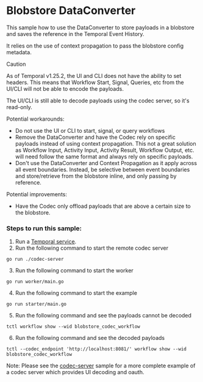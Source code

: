 # Blobstore DataConverter
This sample how to use the DataConverter to store payloads in a blobstore
and saves the reference in the Temporal Event History.

It relies on the use of context propagation to pass the blobstore config metadata.

> [!CAUTION]
> As of Temporal v1.25.2, the UI and CLI does not have the ability to set headers. This means that
> Workflow Start, Signal, Queries, etc from the UI/CLI will not be able to encode the payloads. 
>
> The UI/CLI is still able to decode payloads using the codec server, so it's read-only.

Potential workarounds:
- Do not use the UI or CLI to start, signal, or query workflows
- Remove the DataConverter and have the Codec rely on specific payloads instead of using context propagation. 
  This not a great solution as Workflow Input, Activity Input, Activity Result, Workflow Output, etc. will need
  follow the same format and always rely on specific payloads.
- Don't use the DataConverter and Context Propagation as it apply across all event boundaries. Instead, be selective between
  event boundaries and store/retrieve from the blobstore inline, and only passing by reference.

Potential improvements:
- Have the Codec only offload payloads that are above a certain size to the blobstore.


### Steps to run this sample:
1) Run a [Temporal service](https://github.com/temporalio/samples-go/tree/main/#how-to-use).
2) Run the following command to start the remote codec server
```
go run ./codec-server
```
3) Run the following command to start the worker
```
go run worker/main.go
```
4) Run the following command to start the example
```
go run starter/main.go
```
5) Run the following command and see the payloads cannot be decoded
```
tctl workflow show --wid blobstore_codec_workflow
```
6) Run the following command and see the decoded payloads
```
tctl --codec_endpoint 'http://localhost:8081/' workflow show --wid blobstore_codec_workflow
```

Note: Please see the [codec-server](../codec-server/) sample for a more complete example of a codec server which provides UI decoding and oauth.
